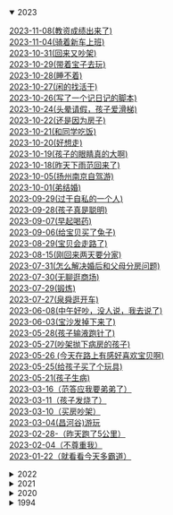 
<details open><summary>2023</summary>
<p>

[2023-11-08(教资成绩出来了)](./note_o/2023/2023-11-08(教资成绩出来了).md)<br>
[2023-11-04(骑着新车上班)](./note_o/2023/2023-11-04(骑着新车上班).md)<br>
[2023-10-31(回来又吵架)](./note_o/2023/2023-10-31(回来又吵架).md)<br>
[2023-10-29(带着宝子去玩)](./note_o/2023/2023-10-29(带着宝子去玩).md)<br>
[2023-10-28(睡不着)](./note_o/2023/2023-10-28(睡不着).md)<br>
[2023-10-27(闲的找活干)](./note_o/2023/2023-10-27(闲的找活干).md)<br>
[2023-10-26(写了一个记日记的脚本)](./note_o/2023/2023-10-26(写了一个记日记的脚本).md)<br>
[2023-10-24(头晕请假，孩子爱滑梯)](./note_o/2023/2023-10-24(头晕请假，孩子爱滑梯).md)<br>
[2023-10-22(还是因为房子)](./note_o/2023/2023-10-22(还是因为房子).md)<br>
[2023-10-21(和同学吃饭)](./note_o/2023/2023-10-21(和同学吃饭).md)<br>
[2023-10-20(好想走)](./note_o/2023/2023-10-20(好想走).md)<br>
[2023-10-19(孩子的眼睛真的大啊)](./note_o/2023/2023-10-19(孩子的眼睛真的大啊).md)<br>
[2023-10-18(昨天下雨范回来了)](./note_o/2023/2023-10-18(昨天下雨范回来了).md)<br>
[2023-10-05(扬州南京自驾游)](./note_o/2023/2023-10-05(扬州南京自驾游).md)<br>
[2023-10-01(弟结婚)](./note_o/2023/2023-10-01(弟结婚).md)<br>
[2023-09-29(过于自私的一个人)](./note_o/2023/2023-09-29(过于自私的一个人).md)<br>
[2023-09-28(孩子真是聪明)](./note_o/2023/2023-09-28(孩子真是聪明).md)<br>
[2023-09-07(早起喝药)](./note_o/2023/2023-09-07(早起喝药).md)<br>
[2023-09-06(给宝贝买了兔子)](./note_o/2023/2023-09-06(给宝贝买了兔子).md)<br>
[2023-08-29(宝贝会走路了)](./note_o/2023/2023-08-29(宝贝会走路了).md)<br>
[2023-08-15(刚回来两天要分家)](./note_o/2023/2023-08-15(刚回来两天要分家).md)<br>
[2023-07-31(怎么解决婚后和父母分房问题)](./note_o/2023/2023-07-31(怎么解决婚后和父母分房问题).md)<br>
[2023-07-30(无聊逛商场)](./note_o/2023/2023-07-30(无聊逛商场).md)<br>
[2023-07-29(锻炼)](./note_o/2023/2023-07-29(锻炼).md)<br>
[2023-07-27(泉舜逛开车)](./note_o/2023/2023-07-27(泉舜逛开车).md)<br>
[2023-06-08(中午好吵，没人说，我去说了)](./note_o/2023/2023-06-08(中午好吵，没人说，我去说了).md)<br>
[2023-06-03(宝沙发掉下来了)](./note_o/2023/2023-06-03(宝沙发掉下来了).md)<br>
[2023-05-28(孩子输液跑针了)](./note_o/2023/2023-05-28(孩子输液跑针了).md)<br>
[2023-05-27(吵架抛下病房的孩子)](./note_o/2023/2023-05-27(吵架抛下病房的孩子).md)<br>
[2023-05-26 (今天在路上有感好喜欢宝贝啊)](./note_o/2023/2023-05-26 (今天在路上有感好喜欢宝贝啊).md)<br>
[2023-05-25(给孩子买了个玩具)](./note_o/2023/2023-05-25(给孩子买了个玩具).md)<br>
[2023-05-21(孩子生病)](./note_o/2023/2023-05-21(孩子生病).md)<br>
[2023-03-16（范答应我要弟弟了）](./note_o/2023/2023-03-16（范答应我要弟弟了）.md)<br>
[2023-03-11（孩子发烧了）](./note_o/2023/2023-03-11（孩子发烧了）.md)<br>
[2023-03-10（买房吵架）](./note_o/2023/2023-03-10（买房吵架）.md)<br>
[2023-03-04(昌河谷)游玩](./note_o/2023/2023-03-04(昌河谷)游玩.md)<br>
[2023-02-28-（昨天跑了5公里）](./note_o/2023/2023-02-28-（昨天跑了5公里）.md)<br>
[2023-02-04（不尊重我）](./note_o/2023/2023-02-04（不尊重我）.md)<br>
[2023-01-22（就看看今天多霸道）](./note_o/2023/2023-01-22（就看看今天多霸道）.md)<br>


</p>
</details>

<details ><summary>2022</summary>
<p>

[2022-12-01(命中注定)](./note_o/2022/2022-12-01(命中注定).md)<br>
[2022-11-30(新手机到了)](./note_o/2022/2022-11-30(新手机到了).md)<br>
[2022-11-21（都结束了，你还有心情-）](./note_o/2022/2022-11-21（都结束了，你还有心情-）.md)<br>
[2022-11-01(新月份的开始，幸福的开始)](./note_o/2022/2022-11-01(新月份的开始，幸福的开始).md)<br>
[2022-10-23(还是一样受不了)](./note_o/2022/2022-10-23(还是一样受不了).md)<br>
[2022-10-01(真是受不了了)](./note_o/2022/2022-10-01(真是受不了了).md)<br>
[2022-09-11(范同学结婚)](./note_o/2022/2022-09-11(范同学结婚).md)<br>
[2022-09-06(加班想走了)](./note_o/2022/2022-09-06(加班想走了).md)<br>
[2022-08-8(4号一直到今天都没说话，又提到不高兴的事)](./note_o/2022/2022-08-8(4号一直到今天都没说话，又提到不高兴的事).md)<br>
[2022-08-22(细数我俩之间的不愉快)](./note_o/2022/2022-08-22(细数我俩之间的不愉快).md)<br>
[2022-08-20_23(取快递，大吵一架，离婚)](./note_o/2022/2022-08-20_23(取快递，大吵一架，离婚).md)<br>
[2022-08-15(今天同事结婚)](./note_o/2022/2022-08-15(今天同事结婚).md)<br>
[2022-08-07(看剧 -幸福到万家)](./note_o/2022/2022-08-07(看剧 -幸福到万家).md)<br>
[2022-08-06(最近燃起了一股希望)](./note_o/2022/2022-08-06(最近燃起了一股希望).md)<br>
[2022-07-27(满月宴，吐槽对象家亲戚，cbn)](./note_o/2022/2022-07-27(满月宴，吐槽对象家亲戚，cbn).md)<br>
[2022-07-09（今天省考）](./note_o/2022/2022-07-09（今天省考）.md)<br>
[2022-06-30（宝儿出生了）](./note_o/2022/2022-06-30（宝儿出生了）.md)<br>
[2022-06-29（宝宝要出生了）](./note_o/2022/2022-06-29（宝宝要出生了）.md)<br>
[2022-06-24（用我的gopro拍夕阳）](./note_o/2022/2022-06-24（用我的gopro拍夕阳）.md)<br>
[2022-06-19](./note_o/2022/2022-06-19.md)<br>
[2022-06-18(绝不是我想生气的)](./note_o/2022/2022-06-18(绝不是我想生气的).md)<br>
[2022-06-16(昨天我28了)](./note_o/2022/2022-06-16(昨天我28了).md)<br>
[2022-06-04（今天逛）](./note_o/2022/2022-06-04（今天逛）.md)<br>
[2022-05-31(昨天又惹她生气，今天早点回家锻炼)](./note_o/2022/2022-05-31(昨天又惹她生气，今天早点回家锻炼).md)<br>
[2022-05-24(今天买衣服，又生气)](./note_o/2022/2022-05-24(今天买衣服，又生气).md)<br>
[2022-05-22(昨日生气，周日去宏进市场)](./note_o/2022/2022-05-22(昨日生气，周日去宏进市场).md)<br>
[2022-05-20(河滩逛，晚上气)](./note_o/2022/2022-05-20(河滩逛，晚上气).md)<br>
[2022-05-15(昨天吵架今天又是)](./note_o/2022/2022-05-15(昨天吵架今天又是).md)<br>
[2022-05-09(昨夜梦)](./note_o/2022/2022-05-09(昨夜梦).md)<br>
[2022-05-01(五一又吵架)](./note_o/2022/2022-05-01(五一又吵架).md)<br>
[2022-04-8(周五爷爷生日)](./note_o/2022/2022-04-8(周五爷爷生日).md)<br>
[2022-04-23(今天吃烧烤)](./note_o/2022/2022-04-23(今天吃烧烤).md)<br>
[2022-04-21（吵架第五天）](./note_o/2022/2022-04-21（吵架第五天）.md)<br>
[2022-04-16(大张买东西撞车)](./note_o/2022/2022-04-16(大张买东西撞车).md)<br>
[2022-04-10(休息，范提前过生日)](./note_o/2022/2022-04-10(休息，范提前过生日).md)<br>
[2022-04-07（河滩跑步）](./note_o/2022/2022-04-07（河滩跑步）.md)<br>
[2022-04-03-04-05（清明露营）](./note_o/2022/2022-04-03-04-05（清明露营）.md)<br>
[2022-04-01-02（接他回来，公司春游）](./note_o/2022/2022-04-01-02（接他回来，公司春游）.md)<br>
[2022-03-29_30（去哄他）](./note_o/2022/2022-03-29_30（去哄他）.md)<br>
[2022-03-28(今天理发)](./note_o/2022/2022-03-28(今天理发).md)<br>
[2022-03-24_26瞎折腾，要回家](./note_o/2022/2022-03-24_26瞎折腾，要回家.md)<br>
[2022-03-19-20(去植物园，把橙子滑板蹲坏了)](./note_o/2022/2022-03-19-20(去植物园，把橙子滑板蹲坏了).md)<br>
[2022-03-13-14(去贴膜，奶奶回来了)](./note_o/2022/2022-03-13-14(去贴膜，奶奶回来了).md)<br>
[2022-03-10（买到了xbox-s）](./note_o/2022/2022-03-10（买到了xbox-s）.md)<br>
[2022-03-05-06（照思维，买电视，看海豚）](./note_o/2022/2022-03-05-06（照思维，买电视，看海豚）.md)<br>
[2022-03-04（昨天半夜做梦被范叫醒了）](./note_o/2022/2022-03-04（昨天半夜做梦被范叫醒了）.md)<br>
[2022-02-26-27（今天周日去，买花）](./note_o/2022/2022-02-26-27（今天周日去，买花）.md)<br>
[2022-02-23-24(带范回家，没找到不高兴)](./note_o/2022/2022-02-23-24(带范回家，没找到不高兴).md)<br>
[2022-02-20（去少林寺）](./note_o/2022/2022-02-20（去少林寺）.md)<br>
[2022-02-18-19(范回家)](./note_o/2022/2022-02-18-19(范回家).md)<br>
[2022-02-17(今天下雪)](./note_o/2022/2022-02-17(今天下雪).md)<br>
[2022-02-15-16(泉舜nian，被贴单)](./note_o/2022/2022-02-15-16(泉舜nian，被贴单).md)<br>
[2022-02-14(果果生日，送范回家)](./note_o/2022/2022-02-14(果果生日，送范回家).md)<br>
[2022-02-12-13(有了个表，去宝龙)](./note_o/2022/2022-02-12-13(有了个表，去宝龙).md)<br>
[2022-02-11(开工利是)](./note_o/2022/2022-02-11(开工利是).md)<br>
[2022-02-09(放假最后一天)](./note_o/2022/2022-02-09(放假最后一天).md)<br>
[2022-02-06-07-08(初六在家看电影)](./note_o/2022/2022-02-06-07-08(初六在家看电影).md)<br>
[2022-02-04-05(去姑姑家，抓娃娃，-放风筝)](./note_o/2022/2022-02-04-05(去姑姑家，抓娃娃，-放风筝).md)<br>
[2022-02-03(初三，在家学习，出去吃饭)](./note_o/2022/2022-02-03(初三，在家学习，出去吃饭).md)<br>
[2022-02-02(初二串亲戚，看花灯)](./note_o/2022/2022-02-02(初二串亲戚，看花灯).md)<br>
[2022-01-31－02-01(大年除夕)](./note_o/2022/2022-01-31－02-01(大年除夕).md)<br>
[2022-01-29-30(两年前的今天表白)](./note_o/2022/2022-01-29-30(两年前的今天表白).md)<br>
[2022-01-27-28(试电能跑多远，去串亲戚)](./note_o/2022/2022-01-27-28(试电能跑多远，去串亲戚).md)<br>
[2022-01-25-26(猫请吃饭，提车，串亲戚)](./note_o/2022/2022-01-25-26(猫请吃饭，提车，串亲戚).md)<br>
[2022-01-22-23-24(今天放假-聚餐)](./note_o/2022/2022-01-22-23-24(今天放假-聚餐).md)<br>
[2022-01-19-20(mian-和)](./note_o/2022/2022-01-19-20(mian-和).md)<br>
[2022-01-15-16(去关林，去检查，去河滩)](./note_o/2022/2022-01-15-16(去关林，去检查，去河滩).md)<br>
[2022-01-14(村里核酸，范回家)](./note_o/2022/2022-01-14(村里核酸，范回家).md)<br>
[2022-01-12-13(最angry的一天)](./note_o/2022/2022-01-12-13(最angry的一天).md)<br>
[2022-01-09(给我哥的车保养)](./note_o/2022/2022-01-09(给我哥的车保养).md)<br>
[2022-01-05-06-07(大雁逛，面试，辞)](./note_o/2022/2022-01-05-06-07(大雁逛，面试，辞).md)<br>
[2022-01-04(回门，下雪，独自闲逛)](./note_o/2022/2022-01-04(回门，下雪，独自闲逛).md)<br>
[2022-01-03(去学校拿卷子改)](./note_o/2022/2022-01-03(去学校拿卷子改).md)<br>
[2022-01-02(摘草莓)](./note_o/2022/2022-01-02(摘草莓).md)<br>
[2022-01-01(结婚)](./note_o/2022/2022-01-01(结婚).md)<br>


</p>
</details>

<details ><summary>2021</summary>
<p>

[2021-12-27_28_30（看雪中悍刀行，去看电动车）](./note_o/2021/2021-12-27_28_30（看雪中悍刀行，去看电动车）.md)<br>
[2021-12-25（试妆同学聚会）](./note_o/2021/2021-12-25（试妆同学聚会）.md)<br>
[2021-12-24_25_26（试妆同学聚会）](./note_o/2021/2021-12-24_25_26（试妆同学聚会）.md)<br>
[2021-12-19_20（产检辅j培训）](./note_o/2021/2021-12-19_20（产检辅j培训）.md)<br>
[2021-12-14（司辅面试）](./note_o/2021/2021-12-14（司辅面试）.md)<br>
[2021-12-11(在家做了一套题，准备面试)](./note_o/2021/2021-12-11(在家做了一套题，准备面试).md)<br>
[2021-12-09-10（到处跑，通知同学）](./note_o/2021/2021-12-09-10（到处跑，通知同学）.md)<br>
[2021-12-08（翻出了老胶片）](./note_o/2021/2021-12-08（翻出了老胶片）.md)<br>
[2021-12-06（爱过别人，把最好的都给了别人）](./note_o/2021/2021-12-06（爱过别人，把最好的都给了别人）.md)<br>
[2021-12-04-05（出来溜达）](./note_o/2021/2021-12-04-05（出来溜达）.md)<br>
[2021-12-01-02（领证）](./note_o/2021/2021-12-01-02（领证）.md)<br>
[2021-11-28（yun检）](./note_o/2021/2021-11-28（yun检）.md)<br>
[2021-11-21（修完车找）](./note_o/2021/2021-11-21（修完车找）.md)<br>
[2021-11-19（体检拉家具修车）](./note_o/2021/2021-11-19（体检拉家具修车）.md)<br>
[2021-11-13_14（拍登记照）](./note_o/2021/2021-11-13_14（拍登记照）.md)<br>
[2021-11-12（做了一个神奇的梦）](./note_o/2021/2021-11-12（做了一个神奇的梦）.md)<br>
[2021-11-06-07（辅警面试挑婚纱）](./note_o/2021/2021-11-06-07（辅警面试挑婚纱）.md)<br>
[2021-11-04-05（连跑两天）](./note_o/2021/2021-11-04-05（连跑两天）.md)<br>
[2021-11-01（这个月努力跑步）](./note_o/2021/2021-11-01（这个月努力跑步）.md)<br>
[2021-10-31（楂红薯）](./note_o/2021/2021-10-31（楂红薯）.md)<br>
[2021-10-30（辅警体测）](./note_o/2021/2021-10-30（辅警体测）.md)<br>
[2021-10-28-29（出红薯，静心，锻炼，告别）](./note_o/2021/2021-10-28-29（出红薯，静心，锻炼，告别）.md)<br>
[2021-10-25--26（上班辞职过生日-交辅警资料）](./note_o/2021/2021-10-25--26（上班辞职过生日-交辅警资料）.md)<br>
[2021-10-23-24](./note_o/2021/2021-10-23-24.md)<br>
[2021-10-21-22(周四去见，周五闲聊)](./note_o/2021/2021-10-21-22(周四去见，周五闲聊).md)<br>
[2021-10-19（请假去事务科）---草稿](./note_o/2021/2021-10-19（请假去事务科）---草稿.md)<br>
[2021-10-16－17（去八中考试，去看车展）](./note_o/2021/2021-10-16－17（去八中考试，去看车展）.md)<br>
[2021-10-15（遇事不要慌，碰车）](./note_o/2021/2021-10-15（遇事不要慌，碰车）.md)<br>
[2021-10-14（看结婚日）](./note_o/2021/2021-10-14（看结婚日）.md)<br>
[2021-10-11-13（和父母去看家具13号上班）](./note_o/2021/2021-10-11-13（和父母去看家具13号上班）.md)<br>
[2021-10-10](./note_o/2021/2021-10-10.md)<br>
[2021-10-05-06](./note_o/2021/2021-10-05-06.md)<br>
[2021-10-04（泉舜买包）](./note_o/2021/2021-10-04（泉舜买包）.md)<br>
[2021-10-03（憋屈加疏导）](./note_o/2021/2021-10-03（憋屈加疏导）.md)<br>
[2021-10-01-02](./note_o/2021/2021-10-01-02.md)<br>
[2021-09-29（又去面试了）](./note_o/2021/2021-09-29（又去面试了）.md)<br>
[2021-09-26－27（今天去泉舜上班）](./note_o/2021/2021-09-26－27（今天去泉舜上班）.md)<br>
[2021-09-23（总感觉今天要写点什么）](./note_o/2021/2021-09-23（总感觉今天要写点什么）.md)<br>
[2021-09-21（中秋订婚）](./note_o/2021/2021-09-21（中秋订婚）.md)<br>
[2021-09-19（今天和姑父去看车）](./note_o/2021/2021-09-19（今天和姑父去看车）.md)<br>
[2021-09-13-14(周一去看车)](./note_o/2021/2021-09-13-14(周一去看车).md)<br>
[2021-09-12(昨晚做了一夜梦)](./note_o/2021/2021-09-12(昨晚做了一夜梦).md)<br>
[2021-09-11(就这8月15的月亮能圆)](./note_o/2021/2021-09-11(就这8月15的月亮能圆).md)<br>
[2021-09-08(从没把我的话放在心上)](./note_o/2021/2021-09-08(从没把我的话放在心上).md)<br>
[2021-09-04-05](./note_o/2021/2021-09-04-05.md)<br>
[2021-09-02(河滩逛一逛)](./note_o/2021/2021-09-02(河滩逛一逛).md)<br>
[2021-09-01(九月第一天)](./note_o/2021/2021-09-01(九月第一天).md)<br>
[2021-08-30（真的很委屈）](./note_o/2021/2021-08-30（真的很委屈）.md)<br>
[2021-08-26_28（出来溜达）](./note_o/2021/2021-08-26_28（出来溜达）.md)<br>
[2021-08-24-25（在家的日子太舒服）](./note_o/2021/2021-08-24-25（在家的日子太舒服）.md)<br>
[2021-08-23（出来玩）](./note_o/2021/2021-08-23（出来玩）.md)<br>
[2021-08-18（复查视力）](./note_o/2021/2021-08-18（复查视力）.md)<br>
[2021-08-17（夏天里最遗憾的事）](./note_o/2021/2021-08-17（夏天里最遗憾的事）.md)<br>
[2021-08-14（今天七夕）](./note_o/2021/2021-08-14（今天七夕）.md)<br>
[2021-08-11-13（逛河滩，治眼）](./note_o/2021/2021-08-11-13（逛河滩，治眼）.md)<br>
[2021-08-08－09（范出成绩了）](./note_o/2021/2021-08-08－09（范出成绩了）.md)<br>
[2021-08-07（出来聚餐）](./note_o/2021/2021-08-07（出来聚餐）.md)<br>
[2021-08-06（今天运动跑10公里）](./note_o/2021/2021-08-06（今天运动跑10公里）.md)<br>
[2021-08-05（今天去理发捉蝉）](./note_o/2021/2021-08-05（今天去理发捉蝉）.md)<br>
[2021-08-04（去博爱眼科看眼）](./note_o/2021/2021-08-04（去博爱眼科看眼）.md)<br>
[2021-08-03（大早上被喊去打疫苗）](./note_o/2021/2021-08-03（大早上被喊去打疫苗）.md)<br>
[2021-08-02（在家）](./note_o/2021/2021-08-02（在家）.md)<br>
[2021-08-01（在家第四天，验视力）](./note_o/2021/2021-08-01（在家第四天，验视力）.md)<br>
[2021-07-31（在家第三天）](./note_o/2021/2021-07-31（在家第三天）.md)<br>
[2021-07-30（在家第二天，出门开车）](./note_o/2021/2021-07-30（在家第二天，出门开车）.md)<br>
[2021-07-29（在家第一天）](./note_o/2021/2021-07-29（在家第一天）.md)<br>
[2021-07-28（到家了）](./note_o/2021/2021-07-28（到家了）.md)<br>
[2021-07-27（打包回家）](./note_o/2021/2021-07-27（打包回家）.md)<br>
[2021-07-26(最后一天上班)](./note_o/2021/2021-07-26(最后一天上班).md)<br>
[2021-07-25(周日计划去吃烤羊排)](./note_o/2021/2021-07-25(周日计划去吃烤羊排).md)<br>
[2021-07-24（今天周六买黄金）](./note_o/2021/2021-07-24（今天周六买黄金）.md)<br>
[2021-07-23(今天公司聚餐吃烤羊腿)](./note_o/2021/2021-07-23(今天公司聚餐吃烤羊腿).md)<br>
[2021-07-22(今天已经没任务)](./note_o/2021/2021-07-22(今天已经没任务).md)<br>
[2021-07-18(周末休息，去吃酸菜鱼)](./note_o/2021/2021-07-18(周末休息，去吃酸菜鱼).md)<br>
[2021-07-17(牙齿好了起来，下午团建吃饭)](./note_o/2021/2021-07-17(牙齿好了起来，下午团建吃饭).md)<br>
[2021-07-13（衣服翻了）](./note_o/2021/2021-07-13（衣服翻了）.md)<br>
[2021-07-13(牙疼范病)](./note_o/2021/2021-07-13(牙疼范病).md)<br>
[2021-07-12(范老弟来接我)](./note_o/2021/2021-07-12(范老弟来接我).md)<br>
[2021-07-11(牙疼脸肿)](./note_o/2021/2021-07-11(牙疼脸肿).md)<br>
[2021-07-06（吃瓜吃瓜）](./note_o/2021/2021-07-06（吃瓜吃瓜）.md)<br>
[2021-07-05(今天提了离职)](./note_o/2021/2021-07-05(今天提了离职).md)<br>
[2021-07-03(好久没联系的实习同事联系我了)](./note_o/2021/2021-07-03(好久没联系的实习同事联系我了).md)<br>
[2021-06-25(心)](./note_o/2021/2021-06-25(心).md)<br>
[2021-06-22（抢到了switch却不纠结买不买）](./note_o/2021/2021-06-22（抢到了switch却不纠结买不买）.md)<br>
[2021-06-21(中午回家下暴雨)](./note_o/2021/2021-06-21(中午回家下暴雨).md)<br>
[2021-06-20(休息的一天)](./note_o/2021/2021-06-20(休息的一天).md)<br>
[2021-06-17(蜈支洲岛)](./note_o/2021/2021-06-17(蜈支洲岛).md)<br>
[2021-06-16(选片置气)](./note_o/2021/2021-06-16(选片置气).md)<br>
[2021-06-15(今天拍婚纱照)](./note_o/2021/2021-06-15(今天拍婚纱照).md)<br>
[2021-06-14(三亚)](./note_o/2021/2021-06-14(三亚).md)<br>
[2021-06-13(端午去三亚)](./note_o/2021/2021-06-13(端午去三亚).md)<br>
[2021-06-11（端午等放假）](./note_o/2021/2021-06-11（端午等放假）.md)<br>
[2021-06-09](./note_o/2021/2021-06-09.md)<br>
[2021-06-08（美甲）](./note_o/2021/2021-06-08（美甲）.md)<br>
[2021-06-07（周一整理衣服）](./note_o/2021/2021-06-07（周一整理衣服）.md)<br>
[2021-06-06(周末理发)](./note_o/2021/2021-06-06(周末理发).md)<br>
[2021-06-05(周六放假，百合花开)](./note_o/2021/2021-06-05(周六放假，百合花开).md)<br>
[2021-06-03(耳机到了)](./note_o/2021/2021-06-03(耳机到了).md)<br>
[2021-06-02(约定三亚拍照)](./note_o/2021/2021-06-02(约定三亚拍照).md)<br>
[2021-06-01(错了)](./note_o/2021/2021-06-01(错了).md)<br>
[2021-05-30(发现前男，不开心)](./note_o/2021/2021-05-30(发现前男，不开心).md)<br>
[2021-05-27(接近一周没有记录)](./note_o/2021/2021-05-27(接近一周没有记录).md)<br>
[2021-05-22(周六取戒指)](./note_o/2021/2021-05-22(周六取戒指).md)<br>
[2021-05-20（520，-发了一个大红包）](./note_o/2021/2021-05-20（520，-发了一个大红包）.md)<br>
[2021-05-19（今天有在努力运动）](./note_o/2021/2021-05-19（今天有在努力运动）.md)<br>
[2021-05-17（今天范休息，买戒指）](./note_o/2021/2021-05-17（今天范休息，买戒指）.md)<br>
[2021-05-16（干点正事）](./note_o/2021/2021-05-16（干点正事）.md)<br>
[2021-05-14-15（教资面，生气三）](./note_o/2021/2021-05-14-15（教资面，生气三）.md)<br>
[2021-05-12(操场大变样)](./note_o/2021/2021-05-12(操场大变样).md)<br>
[2021-05-08（今天提前下班，跑步特别有劲）](./note_o/2021/2021-05-08（今天提前下班，跑步特别有劲）.md)<br>
[2021-05-07（今天有在努力运动）](./note_o/2021/2021-05-07（今天有在努力运动）.md)<br>
[2021-05-05（劳动炸东西）](./note_o/2021/2021-05-05（劳动炸东西）.md)<br>
[2021-05-04（哄好了）](./note_o/2021/2021-05-04（哄好了）.md)<br>
[2021-05-03(多梦的一夜)](./note_o/2021/2021-05-03(多梦的一夜).md)<br>
[2021-05-01－02(顺德之行)](./note_o/2021/2021-05-01－02(顺德之行).md)<br>
[2021-04-26-27（两天下班都跟晚）](./note_o/2021/2021-04-26-27（两天下班都跟晚）.md)<br>
[2021-04-23（爷爷生日）](./note_o/2021/2021-04-23（爷爷生日）.md)<br>
[2021-04-21，22(最近压力大，任务重)](./note_o/2021/2021-04-21，22(最近压力大，任务重).md)<br>
[2021-04-18（放假前踌躇满志）](./note_o/2021/2021-04-18（放假前踌躇满志）.md)<br>
[2021-04-17（下了暗黑破坏神2）](./note_o/2021/2021-04-17（下了暗黑破坏神2）.md)<br>
[2021-04-16（今天周五）](./note_o/2021/2021-04-16（今天周五）.md)<br>
[2021-04-14(放宽心态加油跑步)](./note_o/2021/2021-04-14(放宽心态加油跑步).md)<br>
[2021-04-11(今天在家玩游戏)](./note_o/2021/2021-04-11(今天在家玩游戏).md)<br>
[2021-04-05（清明的最后一天）](./note_o/2021/2021-04-05（清明的最后一天）.md)<br>
[2021-04-04(吃大渔，省考出成绩)](./note_o/2021/2021-04-04(吃大渔，省考出成绩).md)<br>
[2021-04-03(昨天做的梦太可怕了)](./note_o/2021/2021-04-03(昨天做的梦太可怕了).md)<br>
[2021-04-02(今天放假)](./note_o/2021/2021-04-02(今天放假).md)<br>
[2021-04-01（跑步记录）](./note_o/2021/2021-04-01（跑步记录）.md)<br>
[2021-03-29-31（今天有在好好锻炼）](./note_o/2021/2021-03-29-31（今天有在好好锻炼）.md)<br>
[2021-03-28(今天做了鸡爪煲)](./note_o/2021/2021-03-28(今天做了鸡爪煲).md)<br>
[2021-03-26](./note_o/2021/2021-03-26.md)<br>
[2021-03-22(量戒指)](./note_o/2021/2021-03-22(量戒指).md)<br>
[2021-03-17(理发)](./note_o/2021/2021-03-17(理发).md)<br>
[2021-03-15-16](./note_o/2021/2021-03-15-16.md)<br>
[2021-03-14(公务员考试)](./note_o/2021/2021-03-14(公务员考试).md)<br>
[2021-03-13(今天逛了婚博会)](./note_o/2021/2021-03-13(今天逛了婚博会).md)<br>
[2021-03-11(周四)](./note_o/2021/2021-03-11(周四).md)<br>
[2021-03-06(今天去见了一个朋友)](./note_o/2021/2021-03-06(今天去见了一个朋友).md)<br>
[2021-03-05(心情好难过)](./note_o/2021/2021-03-05(心情好难过).md)<br>
[2021-03-03（今天周三提前下班）](./note_o/2021/2021-03-03（今天周三提前下班）.md)<br>
[2021-03-02（坚持了两天跑步）](./note_o/2021/2021-03-02（坚持了两天跑步）.md)<br>
[2021-02-28（周末。。。。。。。。。）](./note_o/2021/2021-02-28（周末。。。。。。。。。）.md)<br>
[2021-02-27(周六)](./note_o/2021/2021-02-27(周六).md)<br>
[2021-02-25](./note_o/2021/2021-02-25.md)<br>
[2021-02-24(家里下雪了)](./note_o/2021/2021-02-24(家里下雪了).md)<br>
[2021-02-21(休息，我俩一年了，晚上真不高兴)](./note_o/2021/2021-02-21(休息，我俩一年了，晚上真不高兴).md)<br>
[2021-02-20(周六加班)](./note_o/2021/2021-02-20(周六加班).md)<br>
[2021-02-19（初八）](./note_o/2021/2021-02-19（初八）.md)<br>
[2021-02-18（初七上班有红包）](./note_o/2021/2021-02-18（初七上班有红包）.md)<br>
[2021-02-17（初六回深圳）](./note_o/2021/2021-02-17（初六回深圳）.md)<br>
[2021-02-16(初五)](./note_o/2021/2021-02-16(初五).md)<br>
[2021-02-15(初四去华山)](./note_o/2021/2021-02-15(初四去华山).md)<br>
[2021-02-14(今天初三)](./note_o/2021/2021-02-14(今天初三).md)<br>
[2021-02-13(大年初二钓鱼)](./note_o/2021/2021-02-13(大年初二钓鱼).md)<br>
[2021-02-12(大年初一)](./note_o/2021/2021-02-12(大年初一).md)<br>
[2021-02-11（放炮，去他家）](./note_o/2021/2021-02-11（放炮，去他家）.md)<br>
[2021-02-10（阿范来我家）](./note_o/2021/2021-02-10（阿范来我家）.md)<br>
[2021-02-09(在家的第一天)](./note_o/2021/2021-02-09(在家的第一天).md)<br>
[2021-02-08(回家回家)](./note_o/2021/2021-02-08(回家回家).md)<br>
[2021-02-07(回家前一天总有点感伤)](./note_o/2021/2021-02-07(回家前一天总有点感伤).md)<br>
[2021-02-06(颓废的一天)](./note_o/2021/2021-02-06(颓废的一天).md)<br>
[2021-02-04_05(滑板)](./note_o/2021/2021-02-04_05(滑板).md)<br>
[2021-02-03(吃鱼，玩滑板)](./note_o/2021/2021-02-03(吃鱼，玩滑板).md)<br>
[2021-02-01（考公，还书）](./note_o/2021/2021-02-01（考公，还书）.md)<br>
[2021-01-30 -31（聚餐野游）](./note_o/2021/2021-01-30 -31（聚餐野游）.md)<br>
[2021-01-29（下午茶加摔炮）](./note_o/2021/2021-01-29（下午茶加摔炮）.md)<br>
[2021-01-25（进入夏天）](./note_o/2021/2021-01-25（进入夏天）.md)<br>
[2021-01-23（繁忙周六）](./note_o/2021/2021-01-23（繁忙周六）.md)<br>
[2021-01-17（钢铁侠）](./note_o/2021/2021-01-17（钢铁侠）.md)<br>
[2021-01-16](./note_o/2021/2021-01-16.md)<br>
[2021-01-15（规律的生活）](./note_o/2021/2021-01-15（规律的生活）.md)<br>
[2021-01-13（不寻常的昨天）](./note_o/2021/2021-01-13（不寻常的昨天）.md)<br>
[2021-01-11（超级冷的一天）](./note_o/2021/2021-01-11（超级冷的一天）.md)<br>
[2021-01-08（周五）](./note_o/2021/2021-01-08（周五）.md)<br>
[2021-01-07（早起喝粥）](./note_o/2021/2021-01-07（早起喝粥）.md)<br>
[2021-01-02-01-03（玩了两天）](./note_o/2021/2021-01-02-01-03（玩了两天）.md)<br>
[2021-01-01（逛了一天）](./note_o/2021/2021-01-01（逛了一天）.md)<br>


</p>
</details>

<details ><summary>2020</summary>
<p>

[2020-12-30（划水）](./note_o/2020/2020-12-30（划水）.md)<br>
[2020-12-29（老是生气）](./note_o/2020/2020-12-29（老是生气）.md)<br>
[2020-12-23-25（回家吃饭）](./note_o/2020/2020-12-23-25（回家吃饭）.md)<br>
[2020-12-22（落枕第二天）](./note_o/2020/2020-12-22（落枕第二天）.md)<br>
[2020-12-21](./note_o/2020/2020-12-21.md)<br>
[2020-12-16（真的很不想上班）](./note_o/2020/2020-12-16（真的很不想上班）.md)<br>
[2020-12-14](./note_o/2020/2020-12-14.md)<br>
[2020-12-13（自找烦恼）](./note_o/2020/2020-12-13（自找烦恼）.md)<br>
[2020-12-12（意难平我）](./note_o/2020/2020-12-12（意难平我）.md)<br>
[2020-12-11](./note_o/2020/2020-12-11.md)<br>
[2020-12-06](./note_o/2020/2020-12-06.md)<br>
[2020-12-05（心情烦躁，早起锻炼）](./note_o/2020/2020-12-05（心情烦躁，早起锻炼）.md)<br>
[2020-12-01（2020的）](./note_o/2020/2020-12-01（2020的）.md)<br>
[2020-11-29（入冬的深圳）](./note_o/2020/2020-11-29（入冬的深圳）.md)<br>
[2020-11-28](./note_o/2020/2020-11-28.md)<br>
[2020-11-27（吃大餐）](./note_o/2020/2020-11-27（吃大餐）.md)<br>
[2020-11-23（早起的虫儿鸟被吃）](./note_o/2020/2020-11-23（早起的虫儿鸟被吃）.md)<br>
[2020-11-22（）](./note_o/2020/2020-11-22（）.md)<br>
[2020-11-17（感冒还没好）](./note_o/2020/2020-11-17（感冒还没好）.md)<br>
[2020-11-16](./note_o/2020/2020-11-16.md)<br>
[2020-11-15](./note_o/2020/2020-11-15.md)<br>
[2020-11-14（患得患失）](./note_o/2020/2020-11-14（患得患失）.md)<br>
[2020-11-12(脑袋发昏)](./note_o/2020/2020-11-12(脑袋发昏).md)<br>
[2020-11-11（难受）](./note_o/2020/2020-11-11（难受）.md)<br>
[2020-11-10](./note_o/2020/2020-11-10.md)<br>
[2020-11-09（基金涨势凶猛）](./note_o/2020/2020-11-09（基金涨势凶猛）.md)<br>
[2020-11-08---草稿](./note_o/2020/2020-11-08---草稿.md)<br>
[2020-11-07](./note_o/2020/2020-11-07.md)<br>
[2020-11-06](./note_o/2020/2020-11-06.md)<br>
[2020-11-06-1](./note_o/2020/2020-11-06-1.md)<br>
[2020-11-04（自信）](./note_o/2020/2020-11-04（自信）.md)<br>
[2020-11-03（阿范来接我）](./note_o/2020/2020-11-03（阿范来接我）.md)<br>
[2020-11-02（早起）](./note_o/2020/2020-11-02（早起）.md)<br>
[2020-11-01（跑步）](./note_o/2020/2020-11-01（跑步）.md)<br>
[2020-10-31（考烤靠）](./note_o/2020/2020-10-31（考烤靠）.md)<br>
[2020-10-30（摘抄）](./note_o/2020/2020-10-30（摘抄）.md)<br>
[2020-10-29（咸味）](./note_o/2020/2020-10-29（咸味）.md)<br>
[2020-10-28](./note_o/2020/2020-10-28.md)<br>
[2020-10-27(早安打工人)](./note_o/2020/2020-10-27(早安打工人).md)<br>
[2020-10-26(菠菜南瓜粥)](./note_o/2020/2020-10-26(菠菜南瓜粥).md)<br>
[2020-10-25](./note_o/2020/2020-10-25.md)<br>
[2020-10-24](./note_o/2020/2020-10-24.md)<br>
[2020-10-23（又是划水摸鱼的一天）](./note_o/2020/2020-10-23（又是划水摸鱼的一天）.md)<br>
[2020-10-22（充满爱意的早上）](./note_o/2020/2020-10-22（充满爱意的早上）.md)<br>
[2020-10-21（狗范暴躁的一天）](./note_o/2020/2020-10-21（狗范暴躁的一天）.md)<br>
[2020-10-20(我哥又来深圳了，阿范来接我)](./note_o/2020/2020-10-20(我哥又来深圳了，阿范来接我).md)<br>
[2020-10-19](./note_o/2020/2020-10-19.md)<br>
[2020-10-18（惬意周末）](./note_o/2020/2020-10-18（惬意周末）.md)<br>
[2020-10-17（忙碌逛街做饭的周末）](./note_o/2020/2020-10-17（忙碌逛街做饭的周末）.md)<br>
[2020-10-16(周五，休息)](./note_o/2020/2020-10-16(周五，休息).md)<br>
[2020-10-15](./note_o/2020/2020-10-15.md)<br>
[2020-10-14(以为今天是星期四)](./note_o/2020/2020-10-14(以为今天是星期四).md)<br>
[2020-10-13-微风细雨](./note_o/2020/2020-10-13-微风细雨.md)<br>
[2020-10-12(划水第二天)](./note_o/2020/2020-10-12(划水第二天).md)<br>
[2020-10-11（节后带饭）](./note_o/2020/2020-10-11（节后带饭）.md)<br>
[2020-10-10](./note_o/2020/2020-10-10.md)<br>


</p>
</details>

<details ><summary>1994</summary>
<p>

[狗](./note_o/1994/狗.md)<br>
[房东们](./note_o/1994/房东们.md)<br>
[小计](./note_o/1994/小计.md)<br>
[6年前写的](./note_o/1994/6年前写的.md)<br>


</p>
</details>
